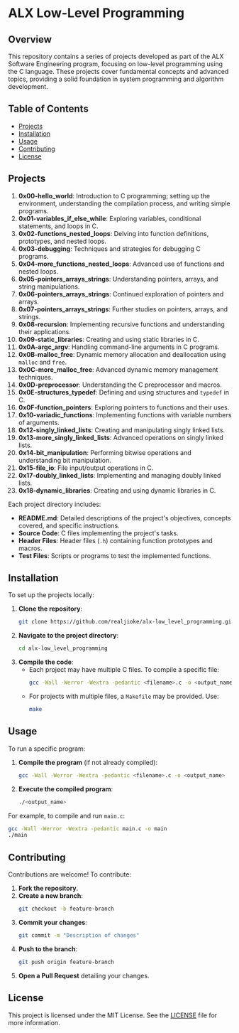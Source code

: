 # ALX Low-Level Programming

## Overview

This repository contains a series of projects developed as part of the ALX Software Engineering program, focusing on low-level programming using the C language. These projects cover fundamental concepts and advanced topics, providing a solid foundation in system programming and algorithm development.

## Table of Contents

- [Projects](#projects)
- [Installation](#installation)
- [Usage](#usage)
- [Contributing](#contributing)
- [License](#license)

## Projects

1. **0x00-hello_world**: Introduction to C programming; setting up the environment, understanding the compilation process, and writing simple programs.
2. **0x01-variables_if_else_while**: Exploring variables, conditional statements, and loops in C.
3. **0x02-functions_nested_loops**: Delving into function definitions, prototypes, and nested loops.
4. **0x03-debugging**: Techniques and strategies for debugging C programs.
5. **0x04-more_functions_nested_loops**: Advanced use of functions and nested loops.
6. **0x05-pointers_arrays_strings**: Understanding pointers, arrays, and string manipulations.
7. **0x06-pointers_arrays_strings**: Continued exploration of pointers and arrays.
8. **0x07-pointers_arrays_strings**: Further studies on pointers, arrays, and strings.
9. **0x08-recursion**: Implementing recursive functions and understanding their applications.
10. **0x09-static_libraries**: Creating and using static libraries in C.
11. **0x0A-argc_argv**: Handling command-line arguments in C programs.
12. **0x0B-malloc_free**: Dynamic memory allocation and deallocation using `malloc` and `free`.
13. **0x0C-more_malloc_free**: Advanced dynamic memory management techniques.
14. **0x0D-preprocessor**: Understanding the C preprocessor and macros.
15. **0x0E-structures_typedef**: Defining and using structures and `typedef` in C.
16. **0x0F-function_pointers**: Exploring pointers to functions and their uses.
17. **0x10-variadic_functions**: Implementing functions with variable numbers of arguments.
18. **0x12-singly_linked_lists**: Creating and manipulating singly linked lists.
19. **0x13-more_singly_linked_lists**: Advanced operations on singly linked lists.
20. **0x14-bit_manipulation**: Performing bitwise operations and understanding bit manipulation.
21. **0x15-file_io**: File input/output operations in C.
22. **0x17-doubly_linked_lists**: Implementing and managing doubly linked lists.
23. **0x18-dynamic_libraries**: Creating and using dynamic libraries in C.

Each project directory includes:

- **README.md**: Detailed descriptions of the project's objectives, concepts covered, and specific instructions.
- **Source Code**: C files implementing the project's tasks.
- **Header Files**: Header files (`.h`) containing function prototypes and macros.
- **Test Files**: Scripts or programs to test the implemented functions.

## Installation

To set up the projects locally:

1. **Clone the repository**:
   ```bash
   git clone https://github.com/realjioke/alx-low_level_programming.git
   ```
2. **Navigate to the project directory**:
   ```bash
   cd alx-low_level_programming
   ```
3. **Compile the code**:
   - Each project may have multiple C files. To compile a specific file:
     ```bash
     gcc -Wall -Werror -Wextra -pedantic <filename>.c -o <output_name>
     ```
   - For projects with multiple files, a `Makefile` may be provided. Use:
     ```bash
     make
     ```

## Usage

To run a specific program:

1. **Compile the program** (if not already compiled):
   ```bash
   gcc -Wall -Werror -Wextra -pedantic <filename>.c -o <output_name>
   ```
2. **Execute the compiled program**:
   ```bash
   ./<output_name>
   ```

For example, to compile and run `main.c`:

```bash
gcc -Wall -Werror -Wextra -pedantic main.c -o main
./main
```

## Contributing

Contributions are welcome! To contribute:

1. **Fork the repository**.
2. **Create a new branch**:
   ```bash
   git checkout -b feature-branch
   ```
3. **Commit your changes**:
   ```bash
   git commit -m "Description of changes"
   ```
4. **Push to the branch**:
   ```bash
   git push origin feature-branch
   ```
5. **Open a Pull Request** detailing your changes.

## License

This project is licensed under the MIT License. See the [LICENSE](./LICENSE) file for more information.
